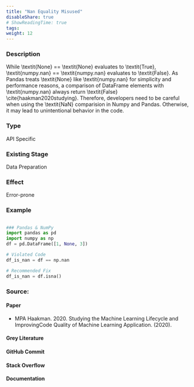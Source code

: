 ```yaml
---
title: "Nan Equality Misused"
disableShare: true
# ShowReadingTime: true
tags: 
weight: 12
---
```


### Description

While \textit{None} == \textit{None} evaluates to \textit{True}, \textit{numpy.nan} == \textit{numpy.nan} evaluates to \textit{False}. As Pandas treats \textit{None} like \textit{numpy.nan} for simplicity and performance reasons, a comparison of DataFrame elements with \textit{numpy.nan} always return \textit{False} \cite{haakman2020studying}. Therefore, developers need to be careful when using the \textit{NaN} comparision in Numpy and Pandas. Otherwise, it may lead to unintentional behavior in the code.

### Type

API Specific

### Existing Stage

Data Preparation

### Effect

Error-prone

### Example

```python

### Pandas & NumPy
import pandas as pd
import numpy as np
df = pd.DataFrame([1, None, 3])

# Violated Code
df_is_nan = df == np.nan

# Recommended Fix
df_is_nan = df.isna()

```

### Source:

#### Paper 
- MPA Haakman. 2020. Studying the Machine Learning Lifecycle and ImprovingCode Quality of Machine Learning Application. (2020).

#### Grey Literature

#### GitHub Commit

#### Stack Overflow

#### Documentation

